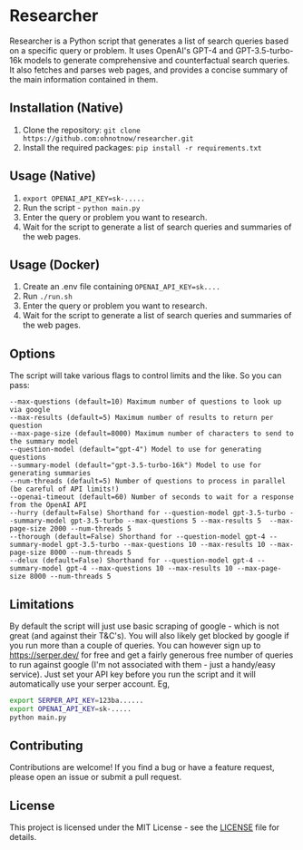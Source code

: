 # Researcher

Researcher is a Python script that generates a list of search queries based on a specific query or problem. It uses OpenAI's GPT-4 and GPT-3.5-turbo-16k models to generate comprehensive and counterfactual search queries. It also fetches and parses web pages, and provides a concise summary of the main information contained in them.

## Installation (Native)

1. Clone the repository: `git clone https://github.com:ohnotnow/researcher.git`
2. Install the required packages: `pip install -r requirements.txt`

## Usage (Native)

1. `export OPENAI_API_KEY=sk-.....`
2. Run the script - `python main.py`
3. Enter the query or problem you want to research.
4. Wait for the script to generate a list of search queries and summaries of the web pages.

## Usage (Docker)
1. Create an .env file containing `OPENAI_API_KEY=sk....`
2. Run `./run.sh`
3. Enter the query or problem you want to research.
4. Wait for the script to generate a list of search queries and summaries of the web pages.

## Options
The script will take various flags to control limits and the like.  So you can pass:
```
--max-questions (default=10) Maximum number of questions to look up via google
--max-results (default=5) Maximum number of results to return per question
--max-page-size (default=8000) Maximum number of characters to send to the summary model
--question-model (default="gpt-4") Model to use for generating questions
--summary-model (default="gpt-3.5-turbo-16k") Model to use for generating summaries
--num-threads (default=5) Number of questions to process in parallel (be careful of API limits!)
--openai-timeout (default=60) Number of seconds to wait for a response from the OpenAI API
--hurry (default=False) Shorthand for --question-model gpt-3.5-turbo --summary-model gpt-3.5-turbo --max-questions 5 --max-results 5  --max-page-size 2000 --num-threads 5
--thorough (default=False) Shorthand for --question-model gpt-4 --summary-model gpt-3.5-turbo --max-questions 10 --max-results 10 --max-page-size 8000 --num-threads 5
--delux (default=False) Shorthand for --question-model gpt-4 --summary-model gpt-4 --max-questions 10 --max-results 10 --max-page-size 8000 --num-threads 5
```

## Limitations
By default the script will just use basic scraping of google - which is not great (and against their T&C's).  You will also likely get blocked
by google if you run more than a couple of queries.  You can however sign up to https://serper.dev/ for free and get a fairly generous free
number of queries to run against google (I'm not associated with them - just a handy/easy service).  Just set your API key before you run the script and it will automatically use your serper account.  Eg,
```sh
export SERPER_API_KEY=123ba......
export OPENAI_API_KEY=sk-.....
python main.py
```

## Contributing

Contributions are welcome! If you find a bug or have a feature request, please open an issue or submit a pull request.

## License

This project is licensed under the MIT License - see the [LICENSE](LICENSE) file for details.
